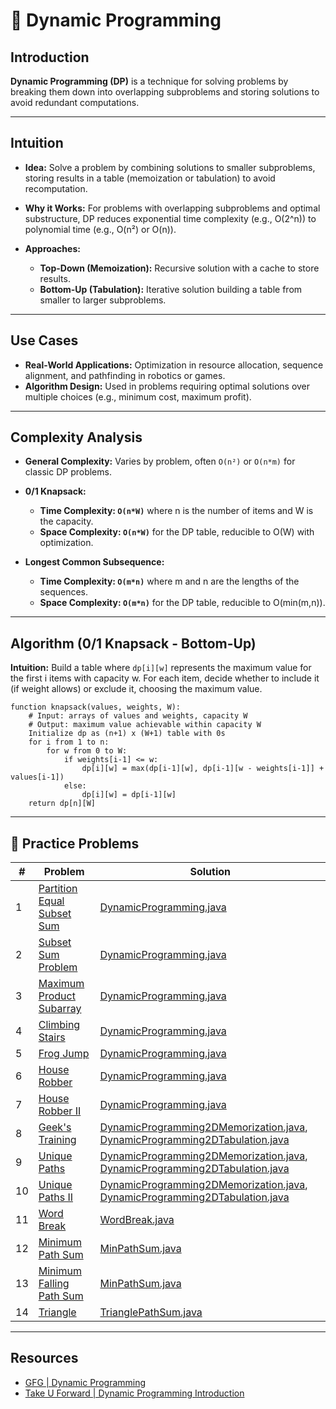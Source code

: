 # 🧠 Dynamic Programming

## Introduction

**Dynamic Programming (DP)** is a technique for solving problems by breaking them down into overlapping subproblems and
storing solutions to avoid redundant computations.

---

## Intuition

- **Idea:** Solve a problem by combining solutions to smaller subproblems, storing results in a table (memoization or
  tabulation) to avoid recomputation.

- **Why it Works:** For problems with overlapping subproblems and optimal substructure, DP reduces exponential time
  complexity (e.g., O(2^n)) to polynomial time (e.g., O(n²) or O(n)).

- **Approaches:**
    - **Top-Down (Memoization):** Recursive solution with a cache to store results.
    - **Bottom-Up (Tabulation):** Iterative solution building a table from smaller to larger subproblems.

---

## Use Cases

- **Real-World Applications:** Optimization in resource allocation, sequence alignment, and pathfinding in robotics or
  games.
- **Algorithm Design:** Used in problems requiring optimal solutions over multiple choices (e.g., minimum cost, maximum
  profit).

---

## Complexity Analysis

- **General Complexity:** Varies by problem, often `O(n²)` or `O(n*m)` for classic DP problems.

- **0/1 Knapsack:**
    - **Time Complexity: `O(n*W)`** where n is the number of items and W is the capacity.
    - **Space Complexity: `O(n*W)`** for the DP table, reducible to O(W) with optimization.

- **Longest Common Subsequence:**
    - **Time Complexity: `O(m*n)`** where m and n are the lengths of the sequences.
    - **Space Complexity: `O(m*n)`** for the DP table, reducible to O(min(m,n)).

---

## Algorithm (0/1 Knapsack - Bottom-Up)

**Intuition:** Build a table where `dp[i][w]` represents the maximum value for the first i items with capacity w. For
each item, decide whether to include it (if weight allows) or exclude it, choosing the maximum value.

```
function knapsack(values, weights, W):
    # Input: arrays of values and weights, capacity W
    # Output: maximum value achievable within capacity W
    Initialize dp as (n+1) x (W+1) table with 0s
    for i from 1 to n:
        for w from 0 to W:
            if weights[i-1] <= w:
                dp[i][w] = max(dp[i-1][w], dp[i-1][w - weights[i-1]] + values[i-1])
            else:
                dp[i][w] = dp[i-1][w]
    return dp[n][W]
```

---

## 🧪 Practice Problems

| #  | Problem                                                                                      | Solution                                                                                                                                                       |
|----|----------------------------------------------------------------------------------------------|----------------------------------------------------------------------------------------------------------------------------------------------------------------|
| 1  | [Partition Equal Subset Sum](https://leetcode.com/problems/partition-equal-subset-sum)       | [DynamicProgramming.java](./DynamicProgramming.java)                                                                                                           |
| 2  | [Subset Sum Problem](https://www.geeksforgeeks.org/problems/subset-sum-problem-1611555638/1) | [DynamicProgramming.java](./DynamicProgramming.java)                                                                                                           |
| 3  | [Maximum Product Subarray](https://leetcode.com/problems/maximum-product-subarray/)          | [DynamicProgramming.java](./DynamicProgramming.java)                                                                                                           |
| 4  | [Climbing Stairs](https://leetcode.com/problems/climbing-stairs/)                            | [DynamicProgramming.java](./DynamicProgramming.java)                                                                                                           |
| 5  | [Frog Jump](https://www.geeksforgeeks.org/problems/geek-jump/1)                              | [DynamicProgramming.java](./DynamicProgramming.java)                                                                                                           |
| 6  | [House Robber](https://leetcode.com/problems/house-robber/)                                  | [DynamicProgramming.java](./DynamicProgramming.java)                                                                                                           |
| 7  | [House Robber II](https://leetcode.com/problems/house-robber-ii/description/)                | [DynamicProgramming.java](./DynamicProgramming.java)                                                                                                           |
| 8  | [Geek's Training](https://www.geeksforgeeks.org/problems/geeks-training/1)                   | [DynamicProgramming2DMemorization.java](./DynamicProgramming2DMemorization.java), [DynamicProgramming2DTabulation.java](./DynamicProgramming2DTabulation.java) |
| 9  | [Unique Paths](https://leetcode.com/problems/unique-paths/)                                  | [DynamicProgramming2DMemorization.java](./DynamicProgramming2DMemorization.java), [DynamicProgramming2DTabulation.java](./DynamicProgramming2DTabulation.java) |
| 10 | [Unique Paths II](https://leetcode.com/problems/unique-paths-ii/)                            | [DynamicProgramming2DMemorization.java](./DynamicProgramming2DMemorization.java), [DynamicProgramming2DTabulation.java](./DynamicProgramming2DTabulation.java) |
| 11 | [Word Break](https://leetcode.com/problems/word-break/)                                      | [WordBreak.java](./recursionAndBacktracking/WordBreak.java)                                                                                                    |
| 12 | [Minimum Path Sum](https://leetcode.com/problems/minimum-path-sum/)                          | [MinPathSum.java](./dynamicProgramming/MinPathSum.java)                                                                                                        |
| 13 | [Minimum Falling Path Sum](https://leetcode.com/problems/minimum-falling-path-sum/)          | [MinPathSum.java](./dynamicProgramming/MinPathSum.java)                                                                                                        |
| 14 | [Triangle](https://leetcode.com/problems/triangle/)                                          | [TrianglePathSum.java](./dynamicProgramming/TrianglePathSum.java)                                                                                              |

---

## Resources

- [GFG | Dynamic Programming](https://www.geeksforgeeks.org/competitive-programming/dynamic-programming/)
- [Take U Forward | Dynamic Programming Introduction](https://takeuforward.org/data-structure/dynamic-programming-introduction/)